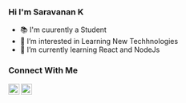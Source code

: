 ### Hi I'm Saravanan K

- 📚 I'm cuurently a Student
- 👀 I’m interested in Learning New Techhnologies
- 🌱 I’m currently learning React and NodeJs

### Connect With Me

[<img align="left" width="22px" src="https://user-images.githubusercontent.com/53828581/140481089-6c29c742-c8be-4289-8f7f-8244f9ac6a7c.png" alt="website" />][website]
[<img align="left" width="22px" src="https://user-images.githubusercontent.com/53828581/140481322-1350bba2-6e33-42b5-8466-9951716121a8.png" alt="linkedin" />][linkedin]

<!---
saravanankish/saravanankish is a ✨ special ✨ repository because its `README.md` (this file) appears on your GitHub profile.
You can click the Preview link to take a look at your changes.
--->

[website]:https://saravanan-k.herokuapp.com
[linkedin]:https://www.linkedin.com/in/saravanan-k-224a4619b
